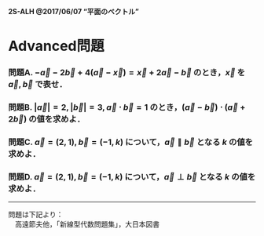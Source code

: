 
<!-- > pandoc adv.md --mathjax -c ../../css/mathjax.css --include-in-header=../in-header.txt --include-before-body=../before-body.txt --include-after-body=../after-body.txt -s -o adv.html -->

**2S-ALH @2017/06/07 “平面のベクトル”**

# Advanced問題

### 問題A. $-\vec{a}-2\vec{b}+4(\vec{a}-\vec{x})=\vec{x}+2\vec{a}-\vec{b}$ のとき，$\vec{x}$ を $\vec{a}, \vec{b}$ で表せ．

### 問題B. $|\vec{a}|=2, |\vec{b}|=3, \vec{a}\cdot\vec{b}=1$ のとき，$(\vec{a}-\vec{b})\cdot(\vec{a}+2\vec{b})$ の値を求めよ．

### 問題C. $\vec{a}=(2,1), \vec{b}=(-1,k)$ について，$\vec{a}\parallel\vec{b}$ となる $k$ の値を求めよ．

### 問題D. $\vec{a}=(2,1), \vec{b}=(-1,k)$ について，$\vec{a}\perp\vec{b}$ となる $k$ の値を求めよ．

---

問題は下記より：  
　高遠節夫他，「新線型代数問題集」，大日本図書
